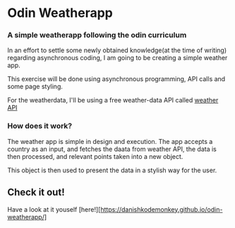 # Odin Weatherapp

### A simple weatherapp following the odin curriculum

In an effort to settle some newly obtained knowledge(at the time of writing) regarding asynchronous coding, I am going to be creating a simple weather app.

This exercise will be done using asynchronous programming, API calls and some page styling.

For the weatherdata, I'll be using a free weather-data API called [weather API](https://www.weatherapi.com/docs/)

### How does it work?

The weather app is simple in design and execution. The app accepts a country as an input, and fetches the daata from weather API, the data is then processed, and relevant points taken into a new object.

This object is then used to present the data in a stylish way for the user.

## Check it out!

Have a look at it youself [here!][https://danishkodemonkey.github.io/odin-weatherapp/]
